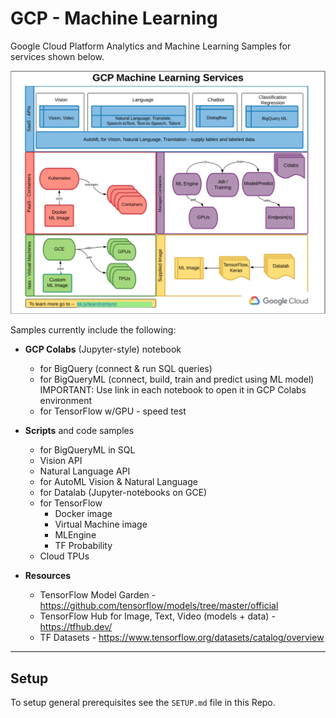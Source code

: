 # GCP - Machine Learning

Google Cloud Platform Analytics and Machine Learning Samples for services shown below.  

![GCP ML](/images/gcp-ml.png)

Samples currently include the following:
 - **GCP Colabs** (Jupyter-style) notebook 
    - for BigQuery (connect & run SQL queries)
    - for BigQueryML (connect, build, train and predict using ML model) IMPORTANT: Use link in each notebook to open it in GCP Colabs environment
    - for TensorFlow w/GPU - speed test  

 - **Scripts** and code samples 
    - for BigQueryML in SQL
    - Vision API
    - Natural Language API  
    - for AutoML Vision & Natural Language
    - for Datalab (Jupyter-notebooks on GCE)
    - for TensorFlow 
        - Docker image 
        - Virtual Machine image
        - MLEngine
        - TF Probability
    - Cloud TPUs

 - **Resources**
    - TensorFlow Model Garden - https://github.com/tensorflow/models/tree/master/official
    - TensorFlow Hub for Image, Text, Video (models + data) - https://tfhub.dev/
    - TF Datasets - https://www.tensorflow.org/datasets/catalog/overview

 ---
 ## Setup

 To setup general prerequisites see the `SETUP.md` file in this Repo.

